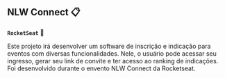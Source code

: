 ## NLW Connect 📋
**`RocketSeat`** 🚀

Este projeto irá desenvolver um software de inscrição e indicação para eventos com diversas funcionalidades. Nele, o usuário pode acessar seu ingresso, gerar seu link de convite e ter acesso ao ranking de indicações. Foi desenvolvido durante o envento NLW Connect da Rocketseat.
